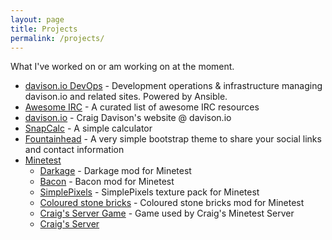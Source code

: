 ```yaml
---
layout: page
title: Projects
permalink: /projects/
---
```


What I've worked on or am working on at the moment.

- [davison.io DevOps](/davison.io-devops/) - Development operations & infrastructure managing davison.io and related sites. Powered by Ansible.
- [Awesome IRC](/awesome-irc/) - A curated list of awesome IRC resources
- [davison.io](/davison.io/) - Craig Davison's website @ davison.io
- [SnapCalc](/snapcalc/) - A simple calculator
- [Fountainhead](/fountainhead/) - A very simple bootstrap theme to share your social links and contact information
- [Minetest](/minetest/)
  - [Darkage](/minetest/darkage/) - Darkage mod for Minetest
  - [Bacon](/minetest/bacon/) - Bacon mod for Minetest
  - [SimplePixels](/minetest/simplepixels/) - SimplePixels texture pack for Minetest
  - [Coloured stone bricks](/minetest/colouredstonebricks/) - Coloured stone bricks mod for Minetest
  - [Craig's Server Game](/minetest/craig-server_game/) - Game used by Craig's Minetest Server
  - [Craig's Server](/minetest/craig-server/)
